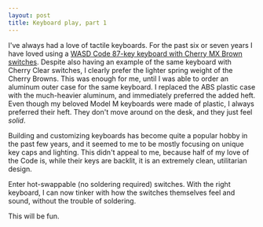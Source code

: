 ```yaml
---
layout: post
title: Keyboard play, part 1
---
```


I've always had a love of tactile keyboards. For the past six or seven years I have loved using a [WASD Code 87-key keyboard with Cherry MX Brown switches](https://www.wasdkeyboards.com/code-v3-87-key-mechanical-keyboard-cherry-mx-brown.html). Despite also having an example of the same keyboard with Cherry Clear switches, I clearly prefer the lighter spring weight of the Cherry Browns. This was enough for me, until I was able to order an aluminum outer case for the same keyboard. I replaced the ABS plastic case with the much-heavier aluminum, and immediately preferred the added heft. Even though my beloved Model M keyboards were made of plastic, I always preferred their heft. They don't move around on the desk, and they just feel _solid_.

Building and customizing keyboards has become quite a popular hobby in the past few years, and it seemed to me to be mostly focusing on unique key caps and lighting. This didn't appeal to me, because half of my love of the Code is, while their keys are backlit, it is an extremely clean, utilitarian design.

Enter hot-swappable (no soldering required) switches. With the right keyboard, I can now tinker with how the switches themselves feel and sound, without the trouble of soldering.

This will be fun.